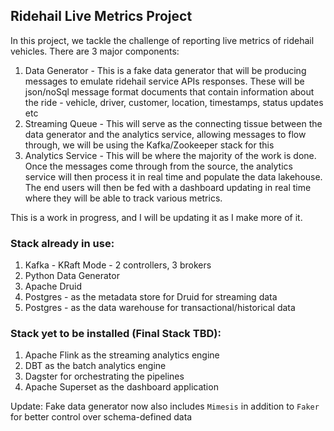 ## Ridehail Live Metrics Project

In this project, we tackle the challenge of reporting live metrics of ridehail vehicles. There are 3 major components:
1. Data Generator - This is a fake data generator that will be producing messages to emulate ridehail service APIs responses. These will be json/noSql message format documents that contain information about the ride - vehicle, driver, customer, location, timestamps, status updates etc
2. Streaming Queue - This will serve as the connecting tissue between the data generator and the analytics service, allowing messages to flow through, we will be using the Kafka/Zookeeper stack for this
3. Analytics Service - This will be where the majority of the work is done. Once the messages come through from the source, the analytics service will then process it in real time and populate the data lakehouse. The end users will then be fed with a dashboard updating in real time where they will be able to track various metrics. 

This is a work in progress, and I will be updating it as I make more of it.


### Stack already in use:
1. Kafka - KRaft Mode - 2 controllers, 3 brokers
2. Python Data Generator
3. Apache Druid
4. Postgres - as the metadata store for Druid for streaming data
5. Postgres - as the data warehouse for transactional/historical data

### Stack yet to be installed (Final Stack TBD):
1. Apache Flink as the streaming analytics engine
2. DBT as the batch analytics engine
3. Dagster for orchestrating the pipelines
4. Apache Superset as the dashboard application

Update: Fake data generator now also includes `Mimesis` in addition to `Faker` for better control over schema-defined data

